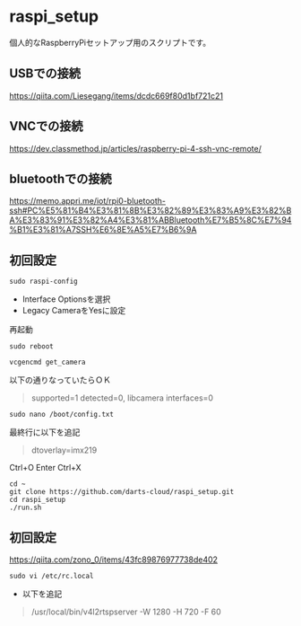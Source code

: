 # raspi_setup
個人的なRaspberryPiセットアップ用のスクリプトです。

## USBでの接続
https://qiita.com/Liesegang/items/dcdc669f80d1bf721c21

## VNCでの接続
https://dev.classmethod.jp/articles/raspberry-pi-4-ssh-vnc-remote/

## bluetoothでの接続
https://memo.appri.me/iot/rpi0-bluetooth-ssh#PC%E5%81%B4%E3%81%8B%E3%82%89%E3%83%A9%E3%82%BA%E3%83%91%E3%82%A4%E3%81%ABBluetooth%E7%B5%8C%E7%94%B1%E3%81%A7SSH%E6%8E%A5%E7%B6%9A

## 初回設定
```
sudo raspi-config
```
- Interface Optionsを選択
- Legacy CameraをYesに設定

再起動
```
sudo reboot
```

```
vcgencmd get_camera
```
以下の通りなっていたらＯＫ
> supported=1 detected=0, libcamera interfaces=0

```
sudo nano /boot/config.txt
```
最終行に以下を追記
> dtoverlay=imx219

Ctrl+O Enter Ctrl+X

```
cd ~
git clone https://github.com/darts-cloud/raspi_setup.git
cd raspi_setup
./run.sh
```

## 初回設定
https://qiita.com/zono_0/items/43fc89876977738de402


```
sudo vi /etc/rc.local
```
- 以下を追記
> /usr/local/bin/v4l2rtspserver -W 1280 -H 720 -F 60
